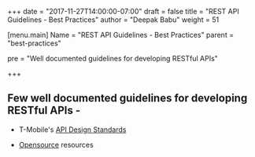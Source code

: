 
+++
date = "2017-11-27T14:00:00-07:00"
draft = false
title = "REST API Guidelines - Best Practices"
author = "Deepak Babu"
weight = 51

[menu.main]
Name = "REST API Guidelines - Best Practices"
parent = "best-practices"

pre = "Well documented guidelines for developing RESTful APIs"

+++
<!-- Add a short description in the pre field inside menu -->

## Few well documented guidelines for developing RESTful APIs - 

* T-Mobile's [API Design Standards](https://api-standards.apps.px-npe01.cf.t-mobile.com/)

* [Opensource](<https://github.com/Microsoft/api-guidelines/blob/vNext/Guidelines.md>) resources

